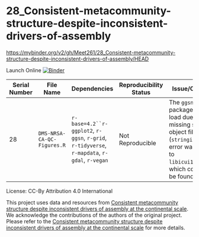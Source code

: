 # 28_Consistent-metacommunity-structure-despite-inconsistent-drivers-of-assembly

https://mybinder.org/v2/gh/Meet261/28_Consistent-metacommunity-structure-despite-inconsistent-drivers-of-assembly/HEAD

Launch Online [![Binder](https://mybinder.org/badge_logo.svg)](https://notebooks.gesis.org/binder/v2/gh/Meet261/28_Consistent-metacommunity-structure-despite-inconsistent-drivers-of-assembly/HEAD)

| **Serial Number** | **File Name**                           | **Dependencies**                                | **Reproducibility Status** | **Issue/Obstacle**                                                                                                             |
|-------------------|-----------------------------------------|------------------------------------------------|----------------------------|--------------------------------------------------------------------------------------------------------------------------------|
| 28                | `DMS-NRSA-CA-QC-Figures.R` | `r-base=4.2``r-ggplot2`, `r-ggsn`, `r-grid`, `r-tidyverse`, `r-mapdata`, `r-gdal`, `r-vegan` | Not Reproducible           | The `ggsn` package failed to load due to a missing shared object file (`stringi.so`). The error was related to `libicui18n.so.58`, which could not be found. |



License: CC-By Attribution 4.0 International

This project uses data and resources from [Consistent metacommunity structure despite inconsistent drivers of assembly at the continental scale](https://osf.io/62je8/). We acknowledge the contributions of the authors of the original project. Please refer to the [Consistent metacommunity structure despite inconsistent drivers of assembly at the continental scale](https://osf.io/62je8/) for more details.
